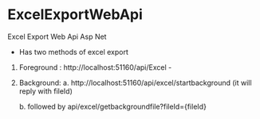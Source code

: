 # ExcelExportWebApi
Excel Export Web Api Asp Net


- Has two methods of excel export
1. Foreground : http://localhost:51160/api/Excel - 
2. Background: a. http://localhost:51160/api/excel/startbackground (it will reply with fileId) 

      b. followed by api/excel/getbackgroundfile?fileId={fileId}

